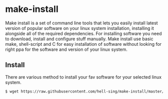 # make-install

Make install is a set of command line tools that lets you easily install latest version of popular software on your linux system installation, installing it alongside all of the required dependencies. For installing software you need to download, install and configure stuff manually. Make install use basic make, shell-script and C for easy installation of software without looking for right ppa for the software and version of your linux system.

## Install
There are various method to install your fav software for your selected linux system.

```bash
$ wget https://raw.githubusercontent.com/hell-sing/make-install/master/install.sh | sh
```
